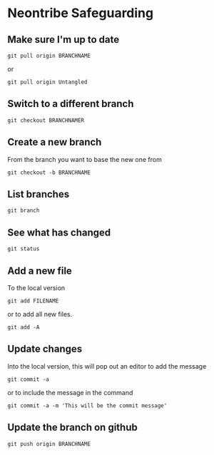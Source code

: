 # Neontribe Safeguarding

## Make sure I'm up to date

    git pull origin BRANCHNAME

or

    git pull origin Untangled

## Switch to a different branch

    git checkout BRANCHNAMER

## Create a new branch

From the branch you want to base the new one from

    git checkout -b BRANCHNAME

## List branches

    git branch

## See what has changed

    git status

## Add a new file

To the local version

    git add FILENAME

or to add all new files.

    git add -A 

## Update changes

Into the local version, this will pop out an editor to add the message

    git commit -a 

or to include the message in the command

    git commit -a -m 'This will be the commit message'

## Update the branch on github

    git push origin BRANCHNAME
